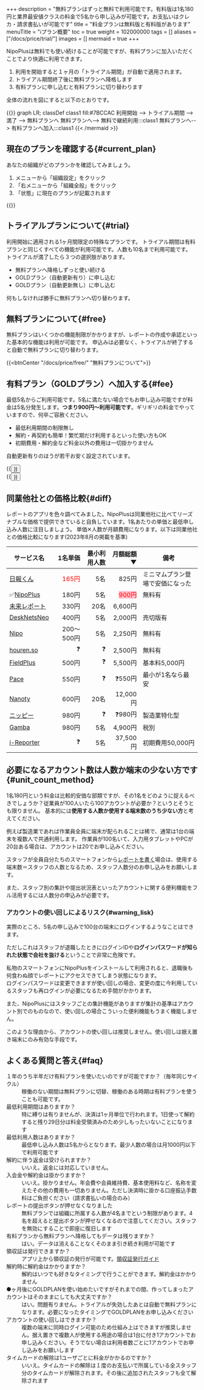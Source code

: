 +++
description = "無料プランはずっと無料で利用可能です。有料版は1名180円と業界最安値クラスの料金で5名から申し込みが可能です。お支払いはクレカ・請求書払いが可能です"
title = "料金プランは無料版と有料版があります"
menuTitle = "ℹ️プラン概要"
toc = true
weight = 102000000
tags = []
aliases = ["/docs/price/trial/"]
images = []
mermaid = true
+++

NipoPlusは無料でも使い続けることが可能ですが、有料プランに加入いただくことでより快適に利用できます。  

1. 利用を開始すると１ヶ月の「トライアル期間」が自動で適用されます。
2. トライアル期間終了後に無料プランへ降格します
3. 有料プランに申し込むと有料プランに切り替わります

全体の流れを図にすると以下のとおりです。

{{<mermaid align="center">}}
graph LR;
classDef class1 fill:#7BCCAC
  利用開始 --> トライアル期間 --> 満了 -->  無料プランへ
  無料プランへ--> 無料で継続利用:::class1
  無料プランへ--> 有料プランへ加入:::class1
{{< /mermaid >}}

## 現在のプランを確認する{#current_plan}

あなたの組織がどのプランかを確認してみましょう。

1. メニューから「組織設定」をクリック
1. 「右メニューから「組織全般」をクリック
1. 「状態」に現在のプランが記載されます

{{<icatch filename="plan" msg="現在の料金プランは組織設定の画面から確認ができます" alice="here">}}

## トライアルプランについて{#trial}

利用開始に適用される1ヶ月間限定の特殊なプランです。
トライアル期間は有料プランと同じくすべての機能が利用可能です。人数も10名まで利用可能です。  
トライアルが満了したら３つの選択肢があります。

- 無料プランへ降格しずっと使い続ける
- GOLDプラン（自動更新有り）に申し込む
- GOLDプラン（自動更新無し）に申し込む

何もしなければ勝手に無料プランへ切り替わります。

## 無料プランについて{#free}

無料プランはいくつかの機能制限がかかりますが、レポートの作成や承認といった基本的な機能は利用が可能です。
申込みは必要なく、トライアルが終了すると自動で無料プランに切り替わります。

{{<btnCenter "/docs/price/free/" "無料プランについて">}}

## 有料プラン（GOLDプラン）へ加入する{#fee}

最低5名からご利用可能です。5名に満たない場合でもお申し込み可能ですが料金は5名分発生します。**つまり900円〜利用可能です**。ギリギリの料金でやっていますので、何卒ご容赦ください。

- 最低利用期間の制限無し
- 解約・再契約も簡単！繁忙期だけ利用するといった使い方もOK
- 初期費用・解約金など料金以外の費用は一切掛かりません

自動更新有りのほうが若干お安く設定されています。

<div class="row justify-content-center">
<div class="col-sm-16 col-md-8">{{<button "/docs/price/fee/" "自動更新有りで加入">}}</div>
<div class="col-sm-16 col-md-8">{{<button "/docs/price/invoice/" "請求書払いで加入">}}</div>
</div>




## 同業他社との価格比較{#diff}

レポートのアプリを色々調べてみました。NipoPlusは同業他社に比べてリーズナブルな価格で提供できていると自負しています。1名あたりの単価と最低申し込み人数に注目しましょう。
単価✕人数が月額費用になります。以下は同業他社との価格比較になります(2023年8月の掲載を基準)

<div class="tableWrapFper">

|サービス名|1名単価|最小利用人数|月額総額▼|備考
|---|---:|---:|---:|---|
[日報くん](https://nippoukun.bpsinc.jp/#price)|<span style="color:red">165円</span>|5名|825円|ミニマムプラン登場で安価になった
✅[NipoPlus](/)|180円|5名|<span style="color:red;background-color:pink;">900円</span>|無料有
[未来レポート](https://www.mirairepo.net/)|330円|20名|6,600円|
[DeskNetsNeo](https://www.desknets.com/neo/price/)|400円|5名|2,000円|売切版有
[Nipo](/legacy/about/quick/)|200〜500円|5名|2,250円|無料有
[houren.so](https://www.houren.so/)|❓|❓|2,500円|無料有
[FieldPlus](https://www.fieldplus.net/price/)|500円|❓|5,500円|基本料5,000円
[Pace](https://paces.jp/pricing/)|550円|❓|❓550円|最小が1名なら最安
[Nanoty](https://www.nanotybp.jp/price/)|600円|20名|12,000円|
[ニッピー](https://nippii.info/)|980円|❓|❓980円|製造業特化型
[Gamba](https://www.getgamba.com/price/)|980円|5名|4,900円|税別
[i-Reporter](https://i-reporter.jp/)|❓|5名|37,500円|初期費用50,000円

</div>

## 必要になるアカウント数は人数か端末の少ない方です{#unit_count_method}

1名180円という料金は比較的安価な部類ですが、その1名をどのように捉えるべきでしょうか？従業員が100人いたら100アカウントが必要か？というとそうとも限りません。
基本的には**使用する人数か使用する端末数のうち少ない方**と考えてください。  

例えば製造業であれば作業員全員に端末が配られることは稀で、通常は1台の端末を複数人で共通利用します。
作業員が100名いて、入力用タブレットやPCが20台ある場合は、アカウントは20でお申し込みください。

スタッフが全員自分たちのスマートフォンから[レポートを書く](/docs/manual/write-report/write/)場合は、使用する端末数＝スタッフの人数となるため、スタッフ人数分のお申し込みをお願いします。  

また、スタッフ別の集計や提出状況表といったアカウントに関する便利機能をフル活用するには人数分の申込みが必要です。

### アカウントの使い回しによるリスク{#warning_lisk}

実際のところ、5名の申し込みで100台の端末にログインするようなことはできます。  

ただしこれはスタッフが退職したときにログインIDや**ログインパスワードが知られた状態で会社を抜ける**ということで非常に危険です。

私物のスマートフォンにNipoPlusをインストールして利用されると、退職後も何食わぬ顔でレポートにアクセスできてしまう状態になります。  
ログインパスワードは変更できますが使い回しの場合、変更の度に今利用しているスタッフも再ログインが必要になるため手間がかかります。  

また、NipoPlusにはスタッフごとの集計機能がありますが集計の基準はアカウント別でのものなので、使い回しの場合こういった便利機能もうまく機能しません。

このような理由から、アカウントの使い回しは推奨しません。使い回しは据え置き端末にのみ有効な手段です。


## よくある質問と答え{#faq}

<dl class="faq">




<dt>１年のうち半年だけ有料プランを使いたいのですが可能ですか？（毎年同じサイクル）</dt>
<dd>稼働のない期間は無料プランに切替、稼働のある時期は有料プランを使うことも可能です。</dd>

<dt>最低利用期間はありますか？</dt>
<dd>特に縛りは有りませんが、決済は1ヶ月単位で行われます。1日使って解約すると残り29日分は料金受領済みのため少しもったいないことになります</dd>

<dt>最低利用人数はありますか？</dt>
<dd>最低申し込み人数は5名からとなります。最少人数の場合は月1000円以下で利用可能です</dd>

<dt>解約に伴う返金は受けられますか？</dt>
<dd>いいえ。返金には対応していません。</dd>

<dt>入会金や解約金は掛かりますか？</dt>
<dd>いいえ。掛かりません。年会費や会員維持費、基本使用料など、名称を変えたその他の費用も一切ありません。ただし決済時に掛かる口座振込手数料はご負担ください（請求書払いの場合のみ）</dd>

<dt>レポートの提出ボタンが押せなくなりました</dt>
<dd>無料プランでは組織に所属する人数が4名までという制限があります。4名を超えると提出ボタンが押せなくなるので注意してください。スタッフを無効にすることで即座に復旧します</dd>

<dt>有料プランから無料プランへ降格してもデータは残りますか？</dt>
<dd>はい。データは消えることなくそのまま引き続き利用が可能です</dd>

<dt>領収証は発行できますか？</dt>
<dd><div>アプリ上から領収証の発行が可能です。<a href="/docs/price/receipt/">領収証発行ガイド</a></div></dd>

<dt>解約時に解約金はかかりますか？</dt>
<dd>解約はいつでも好きなタイミングで行うことができます。解約金はかかりません</dd>

<dt>●ヶ月後にGOLDPLANを使い始めたいですがそれまでの間、作ってしまったアカウントはそのままにしても大丈夫ですか？</dt>
<dd>はい。問題有りません。トライアルが失効したあとは自動で無料プランになります。必要になったタイミングでGOLDPLANをお申し込みください</dd>


<dt>アカウントの使い回しはできますか？</dt>
<dd>複数の端末に同時ログイン可能のため仕組み上はできますが推奨しません。据え置きで複数人が使用する用途の場合は1台に付き1アカウントでお申し込みください。そうでない場合は利用者数ごとに1アカウントでお申し込みをお願いします</dd>
<dt>タイムカードの解除は1ユーザごとに料金がかかるのですか？</dt>
<dd>いいえ。タイムカードの解除は１度のお支払いで所属している全スタッフ分のタイムカードが解除されます。その後に追加されたスタッフも全て解除されます</dd>

</dl>
